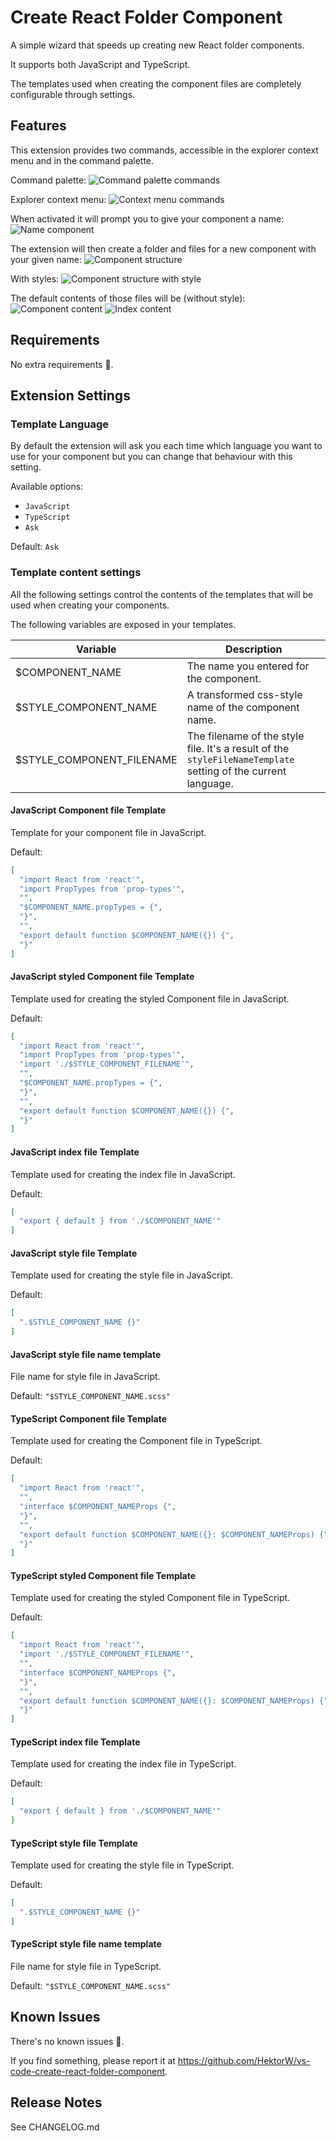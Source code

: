 # Create React Folder Component

A simple wizard that speeds up creating new React folder components.

It supports both JavaScript and TypeScript.

The templates used when creating the component files are completely configurable through settings.

## Features

This extension provides two commands, accessible in the explorer context menu and in the command palette.

Command palette:
![Command palette commands](images/command-palette.png)

Explorer context menu:
![Context menu commands](images/context-menu.png)

When activated it will prompt you to give your component a name:
![Name component](images/name-component.png)

The extension will then create a folder and files for a new component with your given name:
![Component structure](images/created-component.png)

With styles:
![Component structure with style](images/created-styled-component.png)

The default contents of those files will be (without style):
![Component content](images/component-contents.png)
![Index content](images/index-contents.png)

## Requirements

No extra requirements 🎉.

## Extension Settings

### Template Language

By default the extension will ask you each time which language you want to use for your component but you can change that behaviour with this setting.

Available options:
- `JavaScript`
- `TypeScript`
- `Ask`

Default: `Ask`

### Template content settings

All the following settings control the contents of the templates that will be used when creating your components.

The following variables are exposed in your templates.

| Variable | Description |
|----------|-------------|
| $COMPONENT_NAME | The name you entered for the component. |
| $STYLE_COMPONENT_NAME | A transformed css-style name of the component name. |
| $STYLE_COMPONENT_FILENAME | The filename of the style file. It's a result of the `styleFileNameTemplate` setting of the current language. |

#### JavaScript Component file Template

Template for your component file in JavaScript.

Default:
```json
[
  "import React from 'react'",
  "import PropTypes from 'prop-types'",
  "",
  "$COMPONENT_NAME.propTypes = {",
  "}",
  "",
  "export default function $COMPONENT_NAME({}) {",
  "}"
]
```

#### JavaScript styled Component file Template

Template used for creating the styled Component file in JavaScript.

Default:
```json
[
  "import React from 'react'",
  "import PropTypes from 'prop-types'",
  "import './$STYLE_COMPONENT_FILENAME'",
  "",
  "$COMPONENT_NAME.propTypes = {",
  "}",
  "",
  "export default function $COMPONENT_NAME({}) {",
  "}"
]
```

#### JavaScript index file Template

Template used for creating the index file in JavaScript.

Default:
```json
[
  "export { default } from './$COMPONENT_NAME'"
]
```

#### JavaScript style file Template

Template used for creating the style file in JavaScript.

Default:
```json
[
  ".$STYLE_COMPONENT_NAME {}"
]
```

#### JavaScript style file name template

File name for style file in JavaScript.

Default: `"$STYLE_COMPONENT_NAME.scss"`

#### TypeScript Component file Template

Template used for creating the Component file in TypeScript.

Default:
```json
[
  "import React from 'react'",
  "",
  "interface $COMPONENT_NAMEProps {",
  "}",
  "",
  "export default function $COMPONENT_NAME({}: $COMPONENT_NAMEProps) {",
  "}"
]
```

#### TypeScript styled Component file Template

Template used for creating the styled Component file in TypeScript.

Default:
```json
[
  "import React from 'react'",
  "import './$STYLE_COMPONENT_FILENAME'",
  "",
  "interface $COMPONENT_NAMEProps {",
  "}",
  "",
  "export default function $COMPONENT_NAME({}: $COMPONENT_NAMEProps) {",
  "}"
]
```
#### TypeScript index file Template

Template used for creating the index file in TypeScript.

Default:
```json
[
  "export { default } from './$COMPONENT_NAME'"
]
```

#### TypeScript style file Template

Template used for creating the style file in TypeScript.

Default:
```json
[
  ".$STYLE_COMPONENT_NAME {}"
]
```

#### TypeScript style file name template

File name for style file in TypeScript.

Default: `"$STYLE_COMPONENT_NAME.scss"`

## Known Issues

There's no known issues 🐞.

If you find something, please report it at https://github.com/HektorW/vs-code-create-react-folder-component.

## Release Notes

See CHANGELOG.md
